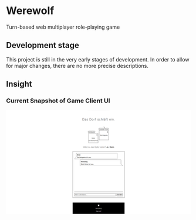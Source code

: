 # Werewolf

Turn-based web multiplayer role-playing game

## Development stage

This project is still in the very early stages of development.
In order to allow for major changes, there are no more precise descriptions.

## Insight

### Current Snapshot of Game Client UI

![Game Client UI Example (DE)](<game-client-ui-example(de).png>)
